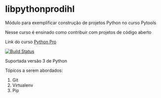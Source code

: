 # libpythonprodihl
Módulo para exemplificar construção de projetos Python no curso Pytools

Nesse curso é ensinado como contribuir com projetos de código aberto

Link do curso [Python Pro](https://python.pro.br)

[![Build Status](https://travis-ci.com/LucasSchiavo/libpythonprodihl.svg?branch=main)](https://travis-ci.com/LucasSchiavo/libpythonprodihl)

Suportada versão 3 de Python

Tópicos a serem abordados:

1. Git
2. Virtualenv
3. Pip

